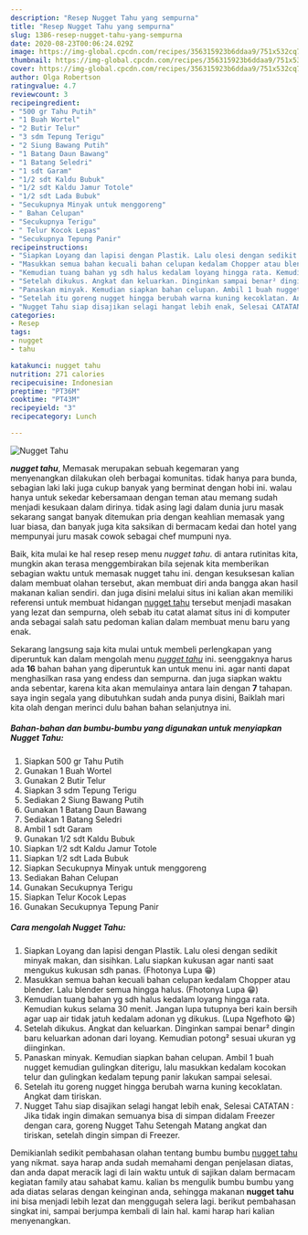 ```yaml
---
description: "Resep Nugget Tahu yang sempurna"
title: "Resep Nugget Tahu yang sempurna"
slug: 1386-resep-nugget-tahu-yang-sempurna
date: 2020-08-23T00:06:24.029Z
image: https://img-global.cpcdn.com/recipes/356315923b6ddaa9/751x532cq70/nugget-tahu-foto-resep-utama.jpg
thumbnail: https://img-global.cpcdn.com/recipes/356315923b6ddaa9/751x532cq70/nugget-tahu-foto-resep-utama.jpg
cover: https://img-global.cpcdn.com/recipes/356315923b6ddaa9/751x532cq70/nugget-tahu-foto-resep-utama.jpg
author: Olga Robertson
ratingvalue: 4.7
reviewcount: 3
recipeingredient:
- "500 gr Tahu Putih"
- "1 Buah Wortel"
- "2 Butir Telur"
- "3 sdm Tepung Terigu"
- "2 Siung Bawang Putih"
- "1 Batang Daun Bawang"
- "1 Batang Seledri"
- "1 sdt Garam"
- "1/2 sdt Kaldu Bubuk"
- "1/2 sdt Kaldu Jamur Totole"
- "1/2 sdt Lada Bubuk"
- "Secukupnya Minyak untuk menggoreng"
- " Bahan Celupan"
- "Secukupnya Terigu"
- " Telur Kocok Lepas"
- "Secukupnya Tepung Panir"
recipeinstructions:
- "Siapkan Loyang dan lapisi dengan Plastik. Lalu olesi dengan sedikit minyak makan, dan sisihkan. Lalu siapkan kukusan agar nanti saat mengukus kukusan sdh panas. (Fhotonya Lupa 😁)"
- "Masukkan semua bahan kecuali bahan celupan kedalam Chopper atau blender. Lalu blender semua hingga halus. (Fhotonya Lupa 😁)"
- "Kemudian tuang bahan yg sdh halus kedalam loyang hingga rata. Kemudian kukus selama 30 menit. Jangan lupa tutupnya beri kain bersih agar uap air tidak jatuh kedalam adonan yg dikukus. (Lupa Ngefhoto 😁)"
- "Setelah dikukus. Angkat dan keluarkan. Dinginkan sampai benar² dingin baru keluarkan adonan dari loyang. Kemudian potong² sesuai ukuran yg diinginkan."
- "Panaskan minyak. Kemudian siapkan bahan celupan. Ambil 1 buah nugget kemudian gulingkan diterigu, lalu masukkan kedalam kocokan telur dan gulingkan kedalam tepung panir lakukan sampai selesai."
- "Setelah itu goreng nugget hingga berubah warna kuning kecoklatan. Angkat dam tiriskan."
- "Nugget Tahu siap disajikan selagi hangat lebih enak, Selesai CATATAN : Jika tidak ingin dimakan semuanya bisa di simpan didalam Freezer dengan cara, goreng Nugget Tahu Setengah Matang angkat dan tiriskan, setelah dingin simpan di Freezer."
categories:
- Resep
tags:
- nugget
- tahu

katakunci: nugget tahu 
nutrition: 271 calories
recipecuisine: Indonesian
preptime: "PT36M"
cooktime: "PT43M"
recipeyield: "3"
recipecategory: Lunch

---
```



![Nugget Tahu](https://img-global.cpcdn.com/recipes/356315923b6ddaa9/751x532cq70/nugget-tahu-foto-resep-utama.jpg)

<b><i>nugget tahu</i></b>, Memasak merupakan sebuah kegemaran yang menyenangkan dilakukan oleh berbagai komunitas. tidak hanya para bunda, sebagian laki laki juga cukup banyak yang berminat dengan hobi ini. walau hanya untuk sekedar kebersamaan dengan teman atau memang sudah menjadi kesukaan dalam dirinya. tidak asing lagi dalam dunia juru masak sekarang sangat banyak ditemukan pria dengan keahlian memasak yang luar biasa, dan banyak juga kita saksikan di bermacam kedai dan hotel yang mempunyai juru masak cowok sebagai chef mumpuni nya.



Baik, kita mulai ke hal resep resep menu <i>nugget tahu</i>. di antara rutinitas kita, mungkin akan terasa menggembirakan bila sejenak kita memberikan sebagian waktu untuk memasak nugget tahu ini. dengan kesuksesan kalian dalam membuat olahan tersebut, akan membuat diri anda bangga akan hasil makanan kalian sendiri. dan juga disini melalui situs ini kalian akan memiliki referensi untuk membuat hidangan <u>nugget tahu</u> tersebut menjadi masakan yang lezat dan sempurna, oleh sebab itu catat alamat situs ini di komputer anda sebagai salah satu pedoman kalian dalam membuat menu baru yang enak.


Sekarang langsung saja kita mulai untuk membeli perlengkapan yang diperuntuk kan dalam mengolah menu <u><i>nugget tahu</i></u> ini. seenggaknya harus ada <b>16</b> bahan bahan yang diperuntuk kan untuk menu ini. agar nanti dapat menghasilkan rasa yang endess dan sempurna. dan juga siapkan waktu anda sebentar, karena kita akan memulainya antara lain dengan <b>7</b> tahapan. saya ingin segala yang dibutuhkan sudah anda punya disini, Baiklah mari kita olah dengan merinci dulu bahan bahan selanjutnya ini.

<!--inarticleads1-->

##### Bahan-bahan dan bumbu-bumbu yang digunakan untuk menyiapkan Nugget Tahu:

1. Siapkan 500 gr Tahu Putih
1. Gunakan 1 Buah Wortel
1. Gunakan 2 Butir Telur
1. Siapkan 3 sdm Tepung Terigu
1. Sediakan 2 Siung Bawang Putih
1. Gunakan 1 Batang Daun Bawang
1. Sediakan 1 Batang Seledri
1. Ambil 1 sdt Garam
1. Gunakan 1/2 sdt Kaldu Bubuk
1. Siapkan 1/2 sdt Kaldu Jamur Totole
1. Siapkan 1/2 sdt Lada Bubuk
1. Siapkan Secukupnya Minyak untuk menggoreng
1. Sediakan  Bahan Celupan
1. Gunakan Secukupnya Terigu
1. Siapkan  Telur Kocok Lepas
1. Gunakan Secukupnya Tepung Panir




<!--inarticleads2-->

##### Cara mengolah Nugget Tahu:

1. Siapkan Loyang dan lapisi dengan Plastik. Lalu olesi dengan sedikit minyak makan, dan sisihkan. Lalu siapkan kukusan agar nanti saat mengukus kukusan sdh panas. (Fhotonya Lupa 😁)
1. Masukkan semua bahan kecuali bahan celupan kedalam Chopper atau blender. Lalu blender semua hingga halus. (Fhotonya Lupa 😁)
1. Kemudian tuang bahan yg sdh halus kedalam loyang hingga rata. Kemudian kukus selama 30 menit. Jangan lupa tutupnya beri kain bersih agar uap air tidak jatuh kedalam adonan yg dikukus. (Lupa Ngefhoto 😁)
1. Setelah dikukus. Angkat dan keluarkan. Dinginkan sampai benar² dingin baru keluarkan adonan dari loyang. Kemudian potong² sesuai ukuran yg diinginkan.
1. Panaskan minyak. Kemudian siapkan bahan celupan. Ambil 1 buah nugget kemudian gulingkan diterigu, lalu masukkan kedalam kocokan telur dan gulingkan kedalam tepung panir lakukan sampai selesai.
1. Setelah itu goreng nugget hingga berubah warna kuning kecoklatan. Angkat dam tiriskan.
1. Nugget Tahu siap disajikan selagi hangat lebih enak, Selesai CATATAN : Jika tidak ingin dimakan semuanya bisa di simpan didalam Freezer dengan cara, goreng Nugget Tahu Setengah Matang angkat dan tiriskan, setelah dingin simpan di Freezer.




Demikianlah sedikit pembahasan olahan tentang bumbu bumbu <u>nugget tahu</u> yang nikmat. saya harap anda sudah memahami dengan penjelasan diatas, dan anda dapat meracik lagi di lain waktu untuk di sajikan dalam bermacam kegiatan family atau sahabat kamu. kalian bs mengulik bumbu bumbu yang ada diatas selaras dengan keinginan anda, sehingga makanan <b>nugget tahu</b> ini bisa menjadi lebih lezat dan menggugah selera lagi. berikut pembahasan singkat ini, sampai berjumpa kembali di lain hal. kami harap hari kalian menyenangkan.
